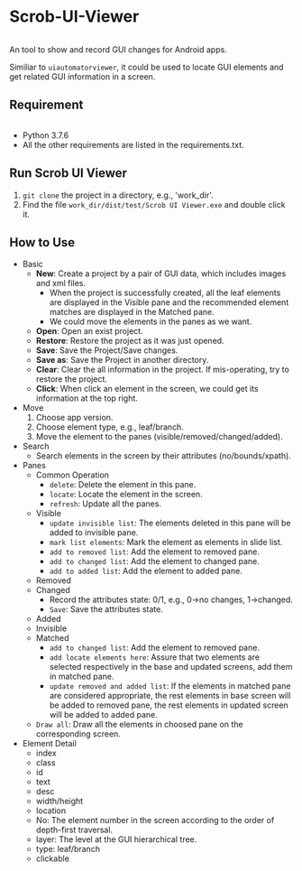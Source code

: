 # Scrob-UI-Viewer

######
An tool to show and record GUI changes for Android apps.

Similiar to `uiautomatorviewer`, it could be used to locate GUI elements and get related GUI information in a screen.

## Requirement

######
* Python 3.7.6
* All the other requirements are listed in the requirements.txt.

## Run Scrob UI Viewer
1. `git clone` the project in a directory, e.g., 'work_dir'.
2. Find the file  `work_dir/dist/test/Scrob UI Viewer.exe` and double click it.

## How to Use
* Basic 
  * **New**: Create a project by a pair of GUI data, which includes images and xml files.
    * When the project is successfully created, all the leaf elements are displayed in the Visible pane and the recommended element matches are displayed in the Matched pane.
    * We could move the elements in the panes as we want.
  * **Open**: Open an exist project.
  * **Restore**: Restore the project as it was just opened.
  * **Save**: Save the Project/Save changes.
  * **Save as**: Save the Project in another directory.
  * **Clear**: Clear the all information in the project. If mis-operating, try to restore the project.
  * **Click**: When click an element in the screen, we could get its information at the top right.
* Move
  1. Choose app version.
  2. Choose element type, e.g., leaf/branch.
  3. Move the element to the panes (visible/removed/changed/added).
* Search
  * Search elements in the screen by their attributes (no/bounds/xpath).
* Panes
  * Common Operation
     * `delete`: Delete the element in this pane.
     * `locate`: Locate the element in the screen.
     * `refresh`: Update all the panes.
  * Visible 
    * `update invisible list`: The elements deleted in this pane will be added to invisible pane.
    * `mark list elements`: Mark the element as elements in slide list.
    * `add to removed list`: Add the element to removed pane.
    * `add to changed list`: Add the element to changed pane.
    * `add to added list`: Add the element to added pane.
  * Removed
  * Changed
    * Record the attributes state: 0/1, e.g., 0->no changes, 1->changed.
    * `Save`: Save the attributes state.
  * Added
  * Invisible
  * Matched
    * `add to changed list`: Add the element to removed pane.
    * `add locate elements here`: Assure that two elements are selected respectively in the base and updated screens, add them in matched pane.
    * `update removed and added list`: If the elements in matched pane are considered appropriate, the rest elements in base screen will be added to removed pane, the rest elements in updated screen will be added to added pane.
  * `Draw all`: Draw all the elements in choosed pane on the corresponding screen.
* Element Detail
  * index
  * class
  * id
  * text
  * desc
  * width/height
  * location
  * No: The element number in the screen according to the order of depth-first traversal.
  * layer: The level at the GUI hierarchical tree.
  * type: leaf/branch
  * clickable

